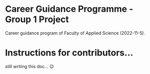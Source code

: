 # Career Guidance Programme - Group 1 Project

Career guidance program of Faculty of Applied Science (2022-11-5).

# Instructions for contributors...


still writing this doc... 😉

